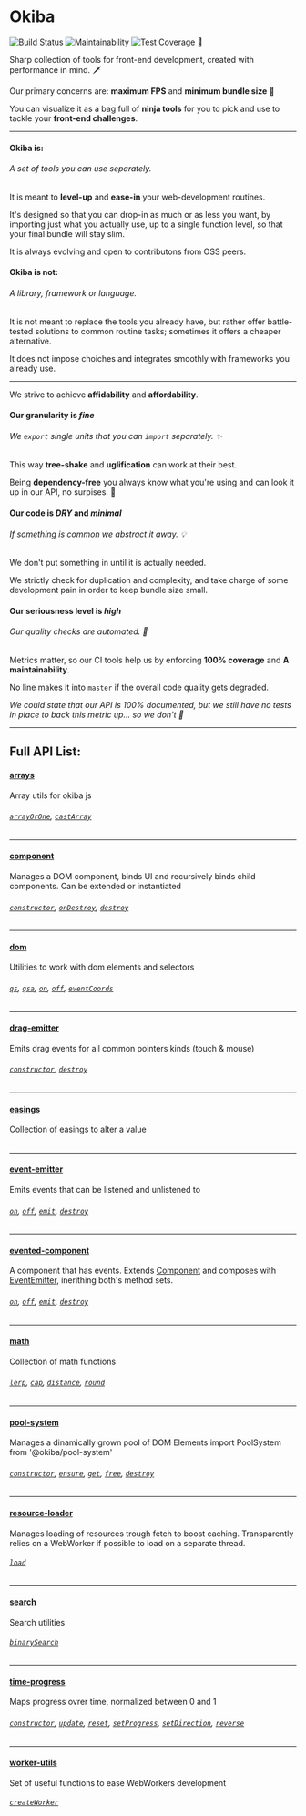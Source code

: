 # Okiba

[![Build Status](https://semaphoreci.com/api/v1/okiba-gang/okiba/branches/master/shields_badge.svg)](https://semaphoreci.com/okiba-gang/okiba)
[![Maintainability](https://api.codeclimate.com/v1/badges/29a8700f940f1019e52e/maintainability)](https://codeclimate.com/github/okiba-gang/okiba/maintainability)
[![Test Coverage](https://api.codeclimate.com/v1/badges/29a8700f940f1019e52e/test_coverage)](https://codeclimate.com/github/okiba-gang/okiba/test_coverage)
🏅

Sharp collection of tools for front-end development, created with performance in mind.  🗡

Our primary concerns are: **maximum FPS** and **minimum bundle size** 🚀

You can visualize it as a bag full of **ninja tools** for you to pick and use to tackle your **front-end challenges**.

______


#### Okiba **is**:

###### A set of tools you can use separately.

It is meant to **level-up** and **ease-in** your web-development routines.

It's designed so that you can drop-in as much or as less you want, by importing just what you actually use, up to a single function level, so that your final bundle will stay slim.

It is always evolving and open to contributons from OSS peers.

#### Okiba **is not**:

###### A library, framework or language.

It is not meant to replace the tools you already have, but rather offer battle-tested solutions to common routine tasks; sometimes it offers a cheaper alternative.

It does not impose choiches and integrates smoothly with frameworks you already use.

______

We strive to achieve **affidability** and **affordability**.

#### Our granularity is *fine*

###### We `export` single units that you can `import` separately. ✨

This way **tree-shake** and **uglification** can work at their best.

Being **dependency-free** you always know what you're using and can look it up in our API, no surpises. 🎁


#### Our code is *DRY* and *minimal*

###### If something is common we abstract it away. 💡

We don't put something in until it is actually needed.

We strictly check for duplication and complexity, and take charge of some development pain in order to keep bundle size small.

#### Our seriousness level is *high*

###### Our quality checks are automated. 🤖

Metrics matter, so our CI tools help us by enforcing **100% coverage** and **A maintainability**.

No line makes it into `master` if the overall code quality gets degraded.

_We could state that our API is 100% documented, but we still have no tests in place to back this metric up... so we don't 🤡_

______

## Full API List:


#### [arrays](https://github.com/okiba-gang/okiba/tree/master/packages/arrays)
Array utils for okiba js

###### [`arrayOrOne`](https://github.com/okiba-gang/okiba/tree/master/packages/arrays#arrayoronearrayLike), [`castArray`](https://github.com/okiba-gang/okiba/tree/master/packages/arrays#castarraycastable)
---

#### [component](https://github.com/okiba-gang/okiba/tree/master/packages/component)
Manages a DOM component, binds UI and recursively binds child components.
Can be extended or instantiated

###### [`constructor`](https://github.com/okiba-gang/okiba/tree/master/packages/component#componentargs-el-ui-components-options), [`onDestroy`](https://github.com/okiba-gang/okiba/tree/master/packages/component#ondestroy), [`destroy`](https://github.com/okiba-gang/okiba/tree/master/packages/component#destroy)
---

#### [dom](https://github.com/okiba-gang/okiba/tree/master/packages/dom)
Utilities to work with dom elements and selectors

###### [`qs`](https://github.com/okiba-gang/okiba/tree/master/packages/dom#qsselector-element), [`qsa`](https://github.com/okiba-gang/okiba/tree/master/packages/dom#qsaselector-element), [`on`](https://github.com/okiba-gang/okiba/tree/master/packages/dom#onwindow-type-handler), [`off`](https://github.com/okiba-gang/okiba/tree/master/packages/dom#offwindow-type-handler), [`eventCoords`](https://github.com/okiba-gang/okiba/tree/master/packages/dom#eventcoordsDOM)
---

#### [drag-emitter](https://github.com/okiba-gang/okiba/tree/master/packages/drag-emitter)
Emits drag events for all common pointers kinds (touch & mouse)

###### [`constructor`](https://github.com/okiba-gang/okiba/tree/master/packages/drag-emitter#dragemitterel), [`destroy`](https://github.com/okiba-gang/okiba/tree/master/packages/drag-emitter#destroy)
---

#### [easings](https://github.com/okiba-gang/okiba/tree/master/packages/easings)
Collection of easings to alter a value

###### 
---

#### [event-emitter](https://github.com/okiba-gang/okiba/tree/master/packages/event-emitter)
Emits events that can be listened and unlistened to

###### [`on`](https://github.com/okiba-gang/okiba/tree/master/packages/event-emitter#onname-handler), [`off`](https://github.com/okiba-gang/okiba/tree/master/packages/event-emitter#offname-handler), [`emit`](https://github.com/okiba-gang/okiba/tree/master/packages/event-emitter#emitname-data), [`destroy`](https://github.com/okiba-gang/okiba/tree/master/packages/event-emitter#destroy)
---

#### [evented-component](https://github.com/okiba-gang/okiba/tree/master/packages/evented-component)
A component that has events.
Extends [Component](https://github.com/okiba-gang/okiba/tree/master/packages/component) and
composes with [EventEmitter](https://github.com/okiba-gang/okiba/tree/master/packages/event-emitter),
inerithing both's method sets.

###### [`on`](https://github.com/okiba-gang/okiba/tree/master/packages/evented-component#on), [`off`](https://github.com/okiba-gang/okiba/tree/master/packages/evented-component#off), [`emit`](https://github.com/okiba-gang/okiba/tree/master/packages/evented-component#emit), [`destroy`](https://github.com/okiba-gang/okiba/tree/master/packages/evented-component#destroy)
---

#### [math](https://github.com/okiba-gang/okiba/tree/master/packages/math)
Collection of math functions

###### [`lerp`](https://github.com/okiba-gang/okiba/tree/master/packages/math#lerpmin-max-fraction), [`cap`](https://github.com/okiba-gang/okiba/tree/master/packages/math#capn-min-max), [`distance`](https://github.com/okiba-gang/okiba/tree/master/packages/math#distancex1-x2), [`round`](https://github.com/okiba-gang/okiba/tree/master/packages/math#roundn-p)
---

#### [pool-system](https://github.com/okiba-gang/okiba/tree/master/packages/pool-system)
Manages a dinamically grown pool of DOM Elements
import PoolSystem from '@okiba/pool-system'

###### [`constructor`](https://github.com/okiba-gang/okiba/tree/master/packages/pool-system#poolsystemparent-createEl), [`ensure`](https://github.com/okiba-gang/okiba/tree/master/packages/pool-system#ensuresize), [`get`](https://github.com/okiba-gang/okiba/tree/master/packages/pool-system#get), [`free`](https://github.com/okiba-gang/okiba/tree/master/packages/pool-system#freeElement), [`destroy`](https://github.com/okiba-gang/okiba/tree/master/packages/pool-system#destroy)
---

#### [resource-loader](https://github.com/okiba-gang/okiba/tree/master/packages/resource-loader)
Manages loading of resources trough fetch to boost caching.
Transparently relies on a WebWorker if possible to load on a separate thread.

###### [`load`](https://github.com/okiba-gang/okiba/tree/master/packages/resource-loader#loadurl)
---

#### [search](https://github.com/okiba-gang/okiba/tree/master/packages/search)
Search utilities

###### [`binarySearch`](https://github.com/okiba-gang/okiba/tree/master/packages/search#binarysearchdata-target-start-end-prop)
---

#### [time-progress](https://github.com/okiba-gang/okiba/tree/master/packages/time-progress)
Maps progress ovrer time, normalized between 0 and 1

###### [`constructor`](https://github.com/okiba-gang/okiba/tree/master/packages/time-progress#timeprogressduration), [`update`](https://github.com/okiba-gang/okiba/tree/master/packages/time-progress#update), [`reset`](https://github.com/okiba-gang/okiba/tree/master/packages/time-progress#reset), [`setProgress`](https://github.com/okiba-gang/okiba/tree/master/packages/time-progress#setprogressprogress), [`setDirection`](https://github.com/okiba-gang/okiba/tree/master/packages/time-progress#setdirectiondirection), [`reverse`](https://github.com/okiba-gang/okiba/tree/master/packages/time-progress#reverse)
---

#### [worker-utils](https://github.com/okiba-gang/okiba/tree/master/packages/worker-utils)
Set of useful functions to ease WebWorkers development

###### [`createWorker`](https://github.com/okiba-gang/okiba/tree/master/packages/worker-utils#createworkerfn)



